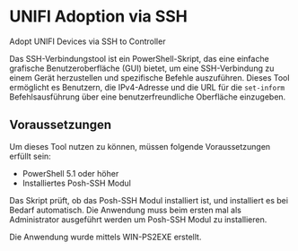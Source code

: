 # UNIFI Adoption via SSH
Adopt UNIFI Devices via SSH to Controller

Das SSH-Verbindungstool ist ein PowerShell-Skript, das eine einfache grafische Benutzeroberfläche (GUI) bietet, um eine SSH-Verbindung zu einem Gerät herzustellen und spezifische Befehle auszuführen. Dieses Tool ermöglicht es Benutzern, die IPv4-Adresse und die URL für die `set-inform` Befehlsausführung über eine benutzerfreundliche Oberfläche einzugeben.

## Voraussetzungen

Um dieses Tool nutzen zu können, müssen folgende Voraussetzungen erfüllt sein:

- PowerShell 5.1 oder höher
- Installiertes Posh-SSH Modul

Das Skript prüft, ob das Posh-SSH Modul installiert ist, und installiert es bei Bedarf automatisch.
Die Anwendung muss beim ersten mal als Administrator ausgeführt werden um Posh-SSH Modul zu installieren.

Die Anwendung wurde mittels WIN-PS2EXE erstellt.
